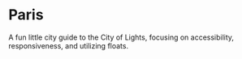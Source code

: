 # Paris

A fun little city guide to the City of Lights, focusing on accessibility, responsiveness, and utilizing floats.
